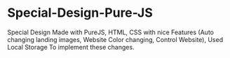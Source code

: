 # Special-Design-Pure-JS
Special Design Made with PureJS, HTML, CSS with nice Features (Auto changing landing images, Website Color changing, Control Website), Used Local Storage To implement these changes.
